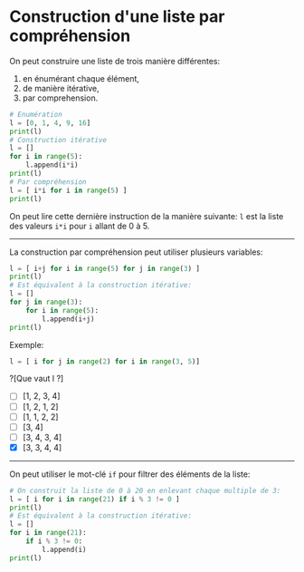 # Construction d'une liste par compréhension

On peut construire une liste de trois manière différentes:
1. en énumérant chaque élément,
1. de manière itérative,
1. par comprehension.

```python runnable
# Enumération
l = [0, 1, 4, 9, 16]
print(l)
# Construction itérative
l = []
for i in range(5):
    l.append(i*i)
print(l)
# Par compréhension
l = [ i*i for i in range(5) ]
print(l)
```

On peut lire cette dernière instruction de la manière suivante: `l` est la liste des valeurs `i*i` pour `i` allant de 0 à 5.

---

La construction par compréhension peut utiliser plusieurs variables:

```python runnable
l = [ i+j for i in range(5) for j in range(3) ]
print(l)
# Est équivalent à la construction itérative:
l = []
for j in range(3):
    for i in range(5):
        l.append(i+j)
print(l)
```

Exemple:
```python runnable
l = [ i for j in range(2) for i in range(3, 5)]
```
?[Que vaut l ?]
-[ ] [1, 2, 3, 4]
-[ ] [1, 2, 1, 2]
-[ ] [1, 1, 2, 2]
-[ ] [3, 4]
-[ ] [3, 4, 3, 4]
-[X] [3, 3, 4, 4]

---

On peut utiliser le mot-clé `if` pour filtrer des éléments de la liste:

```python runnable
# On construit la liste de 0 à 20 en enlevant chaque multiple de 3:
l = [ i for i in range(21) if i % 3 != 0 ]
print(l)
# Est équivalent à la construction itérative:
l = []
for i in range(21):
    if i % 3 != 0:
        l.append(i)
print(l)
```

